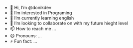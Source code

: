 - 👋 Hi, I’m @donikdev
- 👀 I’m interested in Programing 
- 🌱 I’m currently learning english 
- 💞️ I’m looking to collaborate on with my future hieght level
- 📫 How to reach me ...
- 😄 Pronouns: ...
- ⚡ Fun fact: ...

<!---
donikdev/donikdev is a ✨ special ✨ repository because its `README.md` (this file) appears on your GitHub profile.
You can click the Preview link to take a look at your changes.
--->
